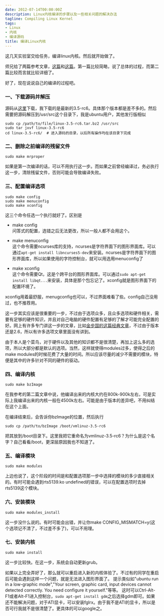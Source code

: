 ```yaml
---
date: 2012-07-14T00:00:00Z
description: Linux内核编译的步骤以及一些相关问题的解决办法
tagline: Compiling Linux Kernel
tags:
- Linux
- 内核
- 编译源码
title: 编译Linux内核
---
```


这几天实验室交给任务，编译linux内核。然后就开始做了。

师兄给了两篇参考文章，[这篇][1]和[这篇][2]。第一篇比较简略，说了总体的过程，而第二篇比较而言就比较详细了。

好了，现在说说自己的编译的过程吧。

### 一、下载源码并解压
源码从[这里][kernel]下载，我下载的是最新的3.5-rc6。具体那个版本都是差不多的。然后需要把源码解压到/usr/src这个目录下，我是ubuntu用户，其他发行版相似


    sudo cp /path/to/file/linux-3.5-rc6.tar.bz2 /usr/src
    sudo tar jxvf linux-3.5-rc6
    cd linux-3.5-rc6/  # 进入源码的目录，以后所有操作均在该目录下完成
    

### 二、删除之前编译的残留文件

    sudo make mrproper
 
如果是第一次编译的话，可以不用执行这一步。而如果之前曾经编译过，务必执行这一步，清除残留文件，否则可能会导致编译失败。

### 三、配置编译选项

    sudo make config
    sudo make menuconfig
    sudo make xconfig


这三个命令任选一个执行就好了。区别是

 * make config  
 问答式的配置，选错之后无法更改，所以一般人都不会用这个。

 * make menuconfig  
 这个命令需要ncurses库的支持，ncurses是字符界面下的图形界面库。可以通过`apt-get install libncurses5-dev`来安装。ncurses是字符界面下的图形界面库，所以如果使用的字符控制台，就可以用选用menuconfig了

 * make xconfig  
 这个命令需要Qt，这是个跨平台的图形界面库。可以通过`sudo apt-get install libqt...`来安装，具体是那个包忘记了。xconfig就是图形界面下的配置环境了。

xconfig用着最舒服，menugconfig也可以，不过界面难看了些。config自己没用过，也不推荐用。

这一步其实应该是很重要的一步，不过由于选项众多，且众多选项和硬件相关，需要有足够的硬件知识，并且对自己电脑的硬件配置有足够的了解才可能完全配置的好。网上有许多专门讲这一步的文章，比如[金步国的这篇经典文章][金步国]，不过由于版本还是2.6，所以有许多选项文章里面没有讲到。

由于本人是个菜鸟，对于硬件以及其他的知识都不是很清楚，再加上这么多的选项，所以大部分都是默认的选项。当然，这样就使得modules过多，使得之后的make modules的时候花费了大量的时间。所以应该尽量的减少不需要的模块，特便是其中的许多针对不同的硬件的驱动。

### 四、编译内核
    sudo make bzImage

在我参考的第二篇文章中说，他编译出来的内核大约在800k-900k左右，可是实际上我编译出来的内核一般在4500k左右。可能是由于版本的差异吧，不用纠结在这个上面。

在编译结束后，会告诉你bzImage的位置，然后执行

    sudo cp /path/to/bzImage /boot/vmlinuz-3.5-rc6

把其放到/boot目录下。这里我把它重命名为vmlinuz-3.5-rc6？为什么是这个名字？自己看看/boot，更深层原因我也不知道了。

### 五、编译模块

    sudo make modules

上边也说了，这个阶段的时间是和配置选项那一步中选择的模块的多少直接相关的。有时可能会遇到rts5139.ko undefined的错误，可以在配置选项时去掉rts5139这个模块。

### 六、安装模块

    sudo make modules_install

这一步没什么说的。有时可能会出错，并让你make CONFIG_MISMATCH=y(这个选项记不清了，不过差不多了)，可以不用理。

### 七、安装内核
    sudo make install

这一步比较快。在这一步，系统会自动更新grub。

如果以上完全弄好了，那么就可以重启进入新的内核体验了。不过有的同学在重启后可能会遇到这样一个问题，就是无法进入图形界面了。
提示类似如"ubuntu run in a low-graphic mode","Your screen, graphic card, input devices cannot detected correctly. You need configure it yourself."等等。
这时可以Ctrl-Alt-F1或者Alt-F1进入控制台，`sudo apt-get install gdm`之后选择gdm即可。如果还不能解决问题，对于ATI显卡，可以安装fglrx。由于我不是ATI的显卡，所以是否可行我就不是很清楚了。更具体的可以google之。

[1]: http://syshack.blog.51cto.com/304393/144321/ 
[2]: http://bbs.chinaunix.net/thread-2264758-1-1.html
[kernel]: http://kernel.org
[金步国]: http://tmdnet.nothave.com/man/Linux%202_6_19_x%20%E5%86%85%E6%A0%B8%E7%BC%96%E8%AF%91%E9%85%8D%E7%BD%AE%E9%80%89%E9%A1%B9%E7%AE%80%E4%BB%8B.htm

